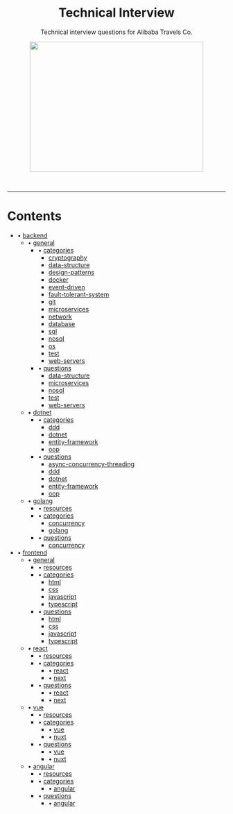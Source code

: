 <h1 align="center">
    Technical Interview
</h1>

<p align="center">
    Technical interview questions for Alibaba Travels Co.
</p>

<p align="center">
    <img src="./interview.png" width="400" height="300" />
</p>

</br>

---

# Contents

- • [backend](./backend)
    - • [general](./backend/general)
        - • [categories](./backend/general/categories)
            -  [cryptography](./backend/general/categories/cryptography.md)
            -  [data-structure](./backend/general/categories/data-structure.md)
            -  [design-patterns](./backend/general/categories/design-patterns.md)
            -  [docker](./backend/general/categories/docker.md)
            -  [event-driven](./backend/general/categories/event-driven.md)
            -  [fault-tolerant-system](./backend/general/categories/fault-tolerant-system.md)
            -  [git](./backend/general/categories/git.md)
            -  [microservices](./backend/general/categories/microservices.md)
            -  [network](./backend/general/categories/network.md)
            -  [database](./backend/general/categories/database.md)
            -  [sql](./backend/general/categories/sql.md)
            -  [nosql](./backend/general/categories/nosql.md)
            -  [os](./backend/general/categories/os.md)
            -  [test](./backend/general/categories/test.md)
            -  [web-servers](./backend/general/categories/web-servers.md)
        - • [questions](./backend/general/questions)
            - [data-structure](./backend/general/questions/data-structure.md)
            - [microservices](./backend/general/questions/microservices.md)
            - [nosql](./backend/general/questions/nosql.md)
            - [test](./backend/general/questions/test.md)
            - [web-servers](./backend/general/questions/web-servers.md)
    - • [dotnet](./backend/dotnet)
        - • [categories](./backend/dotnet/categories)
            - [ddd](./backend/dotnet/categories/ddd.md)
            - [dotnet](./backend/dotnet/categories/dotnet.md)
            - [entity-framework](./backend/dotnet/categories/entity-framework.md)
            - [oop](./backend/dotnet/categories/oop.md)
        - • [questions](./backend/dotnet/questions)
            - [async-concurrency-threading](./backend/dotnet/questions/async-concurrency-threading.md)
            - [ddd](./backend/dotnet/questions/ddd.md)
            - [dotnet](./backend/dotnet/questions/dotnet.md)
            - [entity-framework](./backend/dotnet/questions/entity-framework.md)
            - [oop](./backend/dotnet/questions/oop.md)
    - • [golang](./backend/golang)
        - • [resources](./backend/golang/resources.md)
        - • [categories](./backend/golang/categories)
            - [concurrency](./backend/golang/categories/concurrency.md)
            - [golang](./backend/golang/categories/golang.md)
        - • [questions](./backend/golang/questions)
            - [concurrency](./backend/golang/questions/concurrency.md)
- • [frontend](./frontend)
    - • [general](./frontend/general)
        - • [resources](./frontend/general/resources.md)
        - • [categories](./frontend/general/categories)
            - [html](./frontend/general/categories/html.md)
            - [css](./frontend/general/categories/css.md)
            - [javascript](./frontend/general/categories/javascript.md)
            - [typescript](./frontend/general/categories/typescript.md)
        - • [questions](./frontend/general/questions)
            - [html](./frontend/general/questions/html.md)
            - [css](./frontend/general/questions/css.md)
            - [javascript](./frontend/general/questions/javascript.md)
            - [typescript](./frontend/general/questions/typescript.md)
    - • [react](./frontend/react)
        - • [resources](./frontend/react/resources.md)
        - • [categories](./frontend/react/categories/)
            - • [react](./frontend/react/categories/react.md)
            - • [next](./frontend/react/categories/next.md)
        - • [questions](./frontend/react/questions/)
            - • [react](./frontend/react/questions/react.md)
            - • [next](./frontend/react/questions/next.md)
    - • [vue](./frontend/vue)
        - • [resources](./frontend/vue/resources.md)
        - • [categories](./frontend/vue/categories/)
            - • [vue](./frontend/vue/categories/vue.md)
            - • [nuxt](./frontend/vue/categories/nuxt.md)
        - • [questions](./frontend/vue/questions/)
            - • [vue](./frontend/vue/questions/vue.md)
            - • [nuxt](./frontend/vue/questions/nuxt.md)
    - • [angular](./frontend/angular)
        - • [resources](./frontend/angular/resources.md)
        - • [categories](./frontend/angular/categories/)
            - • [angular](./frontend/angular/categories/angular.md)
        - • [questions](./frontend/vue/questions/)
            - • [angular](./frontend/angular/questions/angular.md)